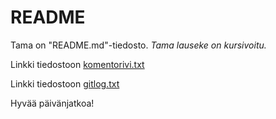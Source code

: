 # **README**
Tama on "README.md"-tiedosto. *Tama lauseke on kursivoitu.*

 Linkki tiedostoon [komentorivi.txt](https://github.com/jrhel/ot-harjoitustyo/blob/master/laskarit/viikko1/komentorivi.txt)

 Linkki tiedostoon [gitlog.txt](https://github.com/jrhel/ot-harjoitustyo/blob/master/laskarit/viikko1/gitlog.txt)

 Hyvää päivänjatkoa!
